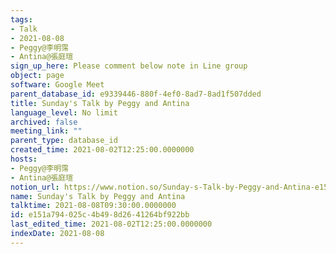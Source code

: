 ```yaml
---
tags:
- Talk
- 2021-08-08
- Peggy@李明霈
- Antina@張庭瑄
sign_up_here: Please comment below note in Line group
object: page
software: Google Meet
parent_database_id: e9339446-880f-4ef0-8ad7-8ad1f507dded
title: Sunday's Talk by Peggy and Antina
language_level: No limit
archived: false
meeting_link: ""
parent_type: database_id
created_time: 2021-08-02T12:25:00.0000000
hosts:
- Peggy@李明霈
- Antina@張庭瑄
notion_url: https://www.notion.so/Sunday-s-Talk-by-Peggy-and-Antina-e151a794025c4b498d2641264bf922bb
name: Sunday's Talk by Peggy and Antina
talktime: 2021-08-08T09:30:00.0000000
id: e151a794-025c-4b49-8d26-41264bf922bb
last_edited_time: 2021-08-02T12:25:00.0000000
indexDate: 2021-08-08
---
```







